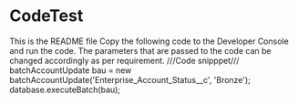 # CodeTest
This is the README file
Copy the following code to the Developer Console and run the code. The parameters that are passed to the code can be changed accordingly as per requirement.
///Code snipppet///
batchAccountUpdate bau = new batchAccountUpdate('Enterprise_Account_Status__c', 'Bronze');
database.executeBatch(bau);
